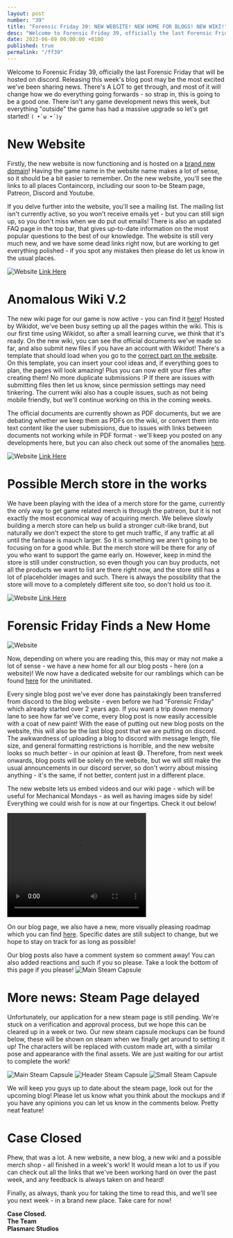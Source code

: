 ```yaml
---
layout: post
number: "39"
title: "Forensic Friday 39: NEW WEBSITE! NEW HOME FOR BLOGS! NEW WIKI!"
desc: "Welcome to Forensic Friday 39, officially the last Forensic Friday that will be hosted on discord. Releasing this week's blog post may be the most excited we've been sharing news. There's A LOT to get through, and most of it will change how we do everything going forwards - so strap in, this is going to be a good one. There isn't any game development news this week, but everything 'outside' the game has had a massive upgrade so let's get started! `( •̀ ω •́ )y`"
date: 2023-06-09 00:00:00 +0100
published: true 
permalink: "/ff39"
---
```


Welcome to Forensic Friday 39, officially the last Forensic Friday that will be hosted on discord. Releasing this week's blog post may be the most excited we've been sharing news. There's A LOT to get through, and most of it will change how we do everything going forwards - so strap in, this is going to be a good one. There isn't any game development news this week, but everything "outside" the game has had a massive upgrade so let's get started! `( •̀ ω •́ )y`

# New Website

Firstly, the new website is now functioning and is hosted on a [brand new domain](https://containcorpgame.com/)! Having the game name in the website name makes a lot of sense, so it should be a bit easier to remember. On the new website, you'll see the links to all places Containcorp, including our soon to-be Steam page, Patreon, Discord and Youtube. 

If you delve further into the website, you'll see a mailing list. The mailing list isn't currently active, so you won't receive emails yet -  but you can still sign up, so you don't miss when we do put out emails! There is also an updated FAQ page in the top bar, that gives up-to-date information on the most popular questions to the best of our knowledge. The website is still very much new, and we have some dead links right now, but are working to get everything polished - if you spot any mistakes then please do let us know in the usual places.

![Website](./forensic-friday-media/ff39/web.png)
[Link Here](https://containcorpgame.com/)

# Anomalous Wiki V.2

The new wiki page for our game is now active - you can find it [here](http://containcorp.wikidot.com/)! Hosted by Wikidot, we've been busy setting up all the pages within the wiki. This is our first time using Wikidot, so after a small learning curve, we _think_ that it's ready. On the new wiki, you can see the official documents we've made so far, and also submit new files if you have an account with Wikidot! There's a template that should load when you go to the [correct part on the website](http://containcorp.wikidot.com/create-submissions). On this template, you can insert your cool ideas and, if everything goes to plan, the pages will look amazing! Plus you can now edit your files after creating them! No more duplicate submissions :P If there are issues with submitting files then let us know, since permission settings may need tinkering. The current wiki also has a couple issues, such as not being mobile friendly, but we'll continue working on this in the coming weeks.

The official documents are currently shown as PDF documents, but we are debating whether we keep them as PDFs on the wiki, or convert them into text content like the user submissions, due to issues with links between documents not working while in PDF format - we'll keep you posted on any developments here, but you can also check out some of the anomalies [here](http://containcorp.wikidot.com/group-1).


![Website](./forensic-friday-media/ff39/wiki.png)
[Link Here](http://containcorp.wikidot.com/)

# Possible Merch store in the works

We have been playing with the idea of a merch store for the game, currently the only way to get game related merch is through the patreon, but it is not exactly the most economical way of acquiring merch. We believe slowly building a merch store can help us build a stronger cult-like brand, but naturally we don't expect the store to get much traffic, if any traffic at all until the fanbase is mauch larger. So it is something we aren't going to be focusing on for a good while. But the merch store will be there for any of you who want to support the game early on. However, keep in mind the store is still under construction, so even though you can buy products, not all the products we want to list are there right now, and the store still has a lot of placeholder images and such. There is always the possibility that the store will move to a completely different site too, so don't hold us too it.

![Website](./forensic-friday-media/ff39/store.png)
[Link Here](https://containcorp.teemill.com/)

# Forensic Friday Finds a New Home
![Website](./forensic-friday-media/ff39/blog.png)

Now, depending on where you are reading this, this may or may not make a lot of sense - we have a new home for all our blog posts - here (on a website)! We now have a dedicated website for our ramblings which can be found [here](https://plasmarcstudios.co.uk/containcorp-blog/) for the uninitiated. 

Every single blog post we've ever done has painstakingly been transferred from discord to the blog website - even before we had "Forensic Friday" which already started over 2 years ago. If you want a trip down memory lane to see how far we've come, every blog post is now easily accessible with a coat of new paint! With the ease of putting out new blog posts on the website, this will also be the last blog post that we are putting on discord. The awkwardness of uploading a blog to discord with message length, file size, and general formatting restrictions is horrible, and the new website looks so much better - in our opinion at least 😅. Therefore, from next week onwards, blog posts will be solely on the website, but we will still make the usual announcements in our discord server, so don't worry about missing anything - it's the same, if not better, content just in a different place. 

The new website lets us embed videos and our wiki page - which will be useful for Mechanical Mondays - as well as having images side by side! Everything we could wish for is now at our fingertips. Check it out below!

<video width="320" height="240" controls>
<source src="./forensic-friday-media/ff39/carryBug.mp4" type="video/mp4">
Your browser does not support the video tag.
</video>

On our blog page, we also have a new, more visually pleasing roadmap which you can find [here](https://plasmarcstudios.co.uk//containcorp-blog/roadmap/). Specific dates are still subject to change, but we hope to stay on track for as long as possible!

Our blog posts also have a comment system so comment away! You can also added reactions and such if you so please. Take a look the bottom of this page if you please!
![Main Steam Capsule](./forensic-friday-media/ff39/comments.png)
# More news: Steam Page delayed

Unfortunately, our application for a new steam page is still pending. We're stuck on a verification and approval process, but we hope this can be cleared up in a week or two. Our new steam capsule mockups can be found below, these will be shown on steam when we finally get around to setting it up! The characters will be replaced with custom made art, with a similar pose and appearance with the final assets. We are just waiting for our artist to complete the work!

![Main Steam Capsule](./forensic-friday-media/ff39/mainCapsule.png)
![Header Steam Capsule](./forensic-friday-media/ff39/headerCapsule.png)
![Small Steam Capsule](./forensic-friday-media/ff39/smallCapsule.png)

We will keep you guys up to date about the steam page, look out for the upcoming blog! Please let us know what you think about the mockups and if you have any opinions you can let us know in the comments below. Pretty neat feature! 

# Case Closed

Phew, that was a lot. A new website, a new blog, a new wiki and a possible merch shop - all finished in a week's work! It would mean a lot to us if you can check out all the links that we've been working hard on over the past week, and any feedback is always taken on and heard! 

Finally, as always, thank you for taking the time to read this, and we'll see you next week - in a brand new place. Take care for now! 


**Case Closed.**\
**The Team**\
**Plasmarc Studios**
